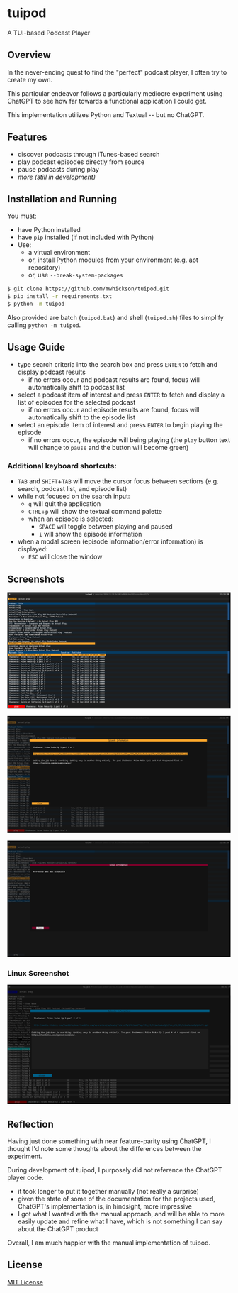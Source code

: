 # tuipod

A TUI-based Podcast Player

## Overview

In the never-ending quest to find the "perfect" podcast player, I often try to create my own.

This particular endeavor follows a particularly mediocre experiment using ChatGPT to see how far towards a functional application I could get.

This implementation utilizes Python and Textual -- but no ChatGPT.

## Features

* discover podcasts through iTunes-based search
* play podcast episodes directly from source
* pause podcasts during play
* *more (still in development)*

## Installation and Running

You must:

* have Python installed
* have `pip` installed (if not included with Python)
* Use:
  * a virtual environment 
  * or, install Python modules from your environment (e.g. apt repository) 
  * or, use `--break-system-packages`

```bash
$ git clone https://github.com/mwhickson/tuipod.git
$ pip install -r requirements.txt
$ python -m tuipod
```

Also provided are batch (`tuipod.bat`) and shell (`tuipod.sh`) files to simplify calling `python -m tuipod`.  

## Usage Guide

* type search criteria into the search box and press `ENTER` to fetch and display podcast results
  * if no errors occur and podcast results are found, focus will automatically shift to podcast list
* select a podcast item of interest and press `ENTER` to fetch and display a list of episodes for the selected podcast
  * if no errors occur and episode results are found, focus will automatically shift to the episode list
* select an episode item of interest and press `ENTER` to begin playing the episode
  * if no errors occur, the episode will being playing (the `play` button text will change to `pause` and the button will become green)

### Additional keyboard shortcuts:

* `TAB` and `SHIFT`+`TAB` will move the cursor focus between sections (e.g. search, podcast list, and episode list)
* while not focused on the search input:
  * `q` will quit the application
  * `CTRL`+`p` will show the textual command palette
  * when an episode is selected:
    * `SPACE` will toggle between playing and paused
    * `i` will show the episode information
* when a modal screen (episode information/error information) is displayed:
  * `ESC` will close the window

## Screenshots

![tuipod playing a podcast](tuipod.png)

![tuipod showing episode information](tuipod-episode-info.png)

![tuipod showing error information](tuipod-error-info.png)

### Linux Screenshot

![tuipod running on Linux (Ubuntu via WSL)](tuipod-linux-ubuntu-wsl.png)

## Reflection

Having just done something with near feature-parity using ChatGPT, I thought I'd note some thoughts about the differences between the experiment.

During development of tuipod, I purposely did not reference the ChatGPT player code.

- it took longer to put it together manually (not really a surprise)
- given the state of some of the documentation for the projects used, ChatGPT's implementation is, in hindsight, more impressive
- I got what I wanted with the manual approach, and will be able to more easily update and refine what I have, which is not something I can say about the ChatGPT product

Overall, I am much happier with the manual implementation of tuipod.

## License

[MIT License](LICENSE)
